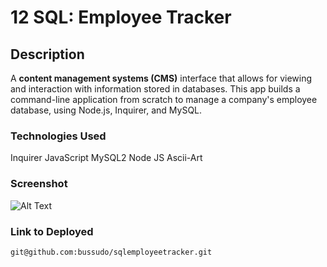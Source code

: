 # 12 SQL: Employee Tracker

## Description

A **content management systems (CMS)** interface that allows for viewing and interaction with information stored in databases. This app builds a command-line application from scratch to manage a company's employee database, using Node.js, Inquirer, and MySQL.

### Technologies Used

Inquirer
JavaScript
MySQL2
Node JS
Ascii-Art

### Screenshot

![Alt Text](https://github.com/bussudo/sqlemployeetracker/main/Assets/screenshot.png)

### Link to Deployed
```
git@github.com:bussudo/sqlemployeetracker.git